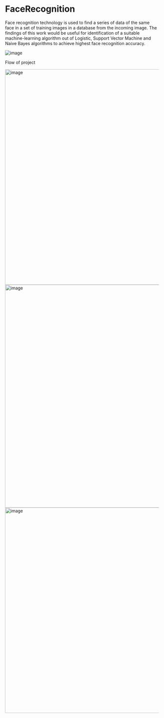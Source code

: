 # FaceRecognition

Face recognition technology is used to find a series of data of the same face in a set of training images in a database from the incoming image. 
The findings of this work would be useful for identification of a suitable machine-learning algorithm out of Logistic, Support Vector Machine and Naive Bayes algorithms to achieve highest face recognition accuracy.

![image](https://user-images.githubusercontent.com/108047252/217472779-76fb587d-342b-4f67-bd09-92d99d227826.png)

Flow of project

<img width="704" alt="image" src="https://user-images.githubusercontent.com/108047252/217472965-e184f3ab-f8d9-4f5b-a114-2ad3e15a6e30.png">

<img width="728" alt="image" src="https://user-images.githubusercontent.com/108047252/217473051-69e85fe2-09c3-4873-8346-8254d2a4b5cb.png">

<img width="671" alt="image" src="https://user-images.githubusercontent.com/108047252/217473108-3e235898-1d48-4839-a087-04dd67adfec5.png">

